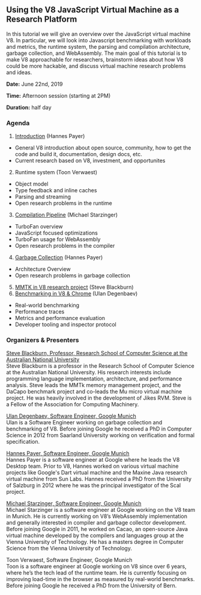 ## Using the V8 JavaScript Virtual Machine as a Research Platform

In this tutorial we will give an overview over the JavaScript virtual machine V8. In particular, we will look into Javascript benchmarking with workloads and metrics, the runtime system, the parsing and compilation architecture, garbage collection, and WebAssembly. The main goal of this tutorial is to make V8 approachable for researchers, brainstorm ideas about how V8 could be more hackable, and discuss virtual machine research problems and ideas.

**Date:** June 22nd, 2019

**Time:** Afternoon session (starting at 2PM)

**Duration:** half day

### Agenda

1. [Introduction](https://hannespayer.github.io/v8-tutorial-pldi2019/v8-intro.pdf) (Hannes Payer)
  * General V8 introduction about open source, community, how to get the code and build it, documentation, design docs, etc.
  * Current research based on V8, investment, and opportunites
2. Runtime system (Toon Verwaest)
  * Object model
  * Type feedback and inline caches
  * Parsing and streaming
  * Open research problems in the runtime
3. [Compilation Pipeline](https://hannespayer.github.io/v8-tutorial-pldi2019/v8-compiler.pdf) (Michael Starzinger)
  * TurboFan overview
  * JavaScript focused optimizations
  * TurboFan usage for WebAssembly 
  * Open research problems in the compiler
4. [Garbage Collection](https://hannespayer.github.io/v8-tutorial-pldi2019/v8-gc.pdf) (Hannes Payer)
  * Architecture Overview
  * Open research problems in garbage collection
5. [MMTK in V8 research project](https://hannespayer.github.io/v8-tutorial-pldi2019/v8-mmtk.pdf) (Steve Blackburn)
6. [Benchmarking in V8 & Chrome](https://hannespayer.github.io/v8-tutorial-pldi2019/v8-benchmarks.pdf) (Ulan Degenbaev)
  * Real-world benchmarking
  * Performance traces
  * Metrics and performance evaluation
  * Developer tooling and inspector protocol
  

### Organizers & Presenters

[Steve Blackburn, Professor, Research School of Computer Science at the Australian National University](http://users.cecs.anu.edu.au/~steveb/)<br>
Steve Blackburn is a professor in the Research School of Computer Science at the Australian National University.  His research interests include programming language implementation, architecture, and performance analysis.  Steve leads the MMTk memory management project, and the DaCapo benchmark project and co-leads the Mu micro virtual machine project.  He was heavily involved in the development of Jikes RVM.  Steve is a Fellow of the Association for Computing Machinery.

[Ulan Degenbaev, Software Engineer, Google Munich](https://ai.google/research/people/UlanDegenbaev)<br>
Ulan is a Software Engineer working on garbage collection and benchmarking of V8. Before joining Google he received a PhD in Computer Science in 2012 from Saarland University working on verification and formal specification.

[Hannes Payer, Software Engineer, Google Munich](https://ai.google/research/people/HannesPayer)<br>
Hannes Payer is a software engineer at Google where he leads the V8 Desktop team. Prior to V8, Hannes worked on various virtual machine projects like Google's Dart virtual machine and the Maxine Java research virtual machine from Sun Labs. Hannes received a PhD from the University of Salzburg in 2012 where he was the principal investigator of the Scal project.


[Michael Starzinger, Software Engineer, Google Munich](https://ai.google/research/people/MichaelStarzinger)<br>
Michael Starzinger is a software engineer at Google working on the V8 team in Munich. He is currently working on V8’s WebAssembly implementation and generally interested in compiler and garbage collector development. Before joining Google in 2011, he worked on Cacao, an open-source Java virtual machine developed by the compilers and languages group at the Vienna University of Technology. He has a masters degree in Computer Science from the Vienna University of Technology.

Toon Verwaest, Software Engineer, Google Munich<br>
Toon is a software engineer at Google working on V8 since over 6 years, where he’s the tech lead of the runtime team. He is currently focusing on improving load-time in the browser as measured by real-world benchmarks. Before joining Google he received a PhD from the University of Bern.
